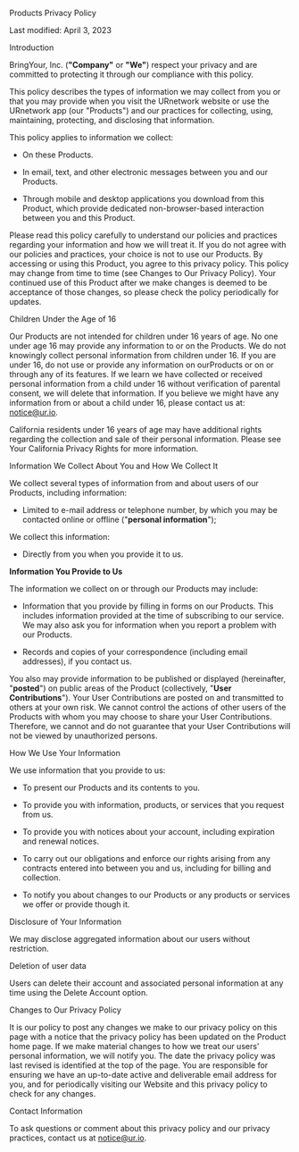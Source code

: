 Products Privacy Policy

Last modified: April 3, 2023

Introduction

BringYour, Inc. (**\"Company\"** or **\"We\"**) respect your privacy and are
committed to protecting it through our compliance with this policy.

This policy describes the types of information we may collect from you
or that you may provide when you visit the URnetwork website or use the
URnetwork app (our \"Products\") and our practices for collecting,
using, maintaining, protecting, and disclosing that information.

This policy applies to information we collect:

-   On these Products.

-   In email, text, and other electronic messages between you and our
    Products.

-   Through mobile and desktop applications you download from this
    Product, which provide dedicated non-browser-based interaction
    between you and this Product.

Please read this policy carefully to understand our policies and
practices regarding your information and how we will treat it. If you do
not agree with our policies and practices, your choice is not to use our
Products. By accessing or using this Product, you agree to this privacy
policy. This policy may change from time to time (see Changes to Our
Privacy Policy). Your continued use of this
Product after we make changes is deemed to be acceptance of those
changes, so please check the policy periodically for updates.

Children Under the Age of 16

Our Products are not intended for children under 16 years of age. No one
under age 16 may provide any information to or on the Products. We do
not knowingly collect personal information from children under 16. If
you are under 16, do not use or provide any information on ourProducts
or on or through any of its features. If we learn we have collected or
received personal information from a child under 16 without verification
of parental consent, we will delete that information. If you believe we
might have any information from or about a child under 16, please
contact us at: <notice@ur.io>.

California residents under 16 years of age may have additional rights
regarding the collection and sale of their personal information. Please
see Your California Privacy Rights for more
information.

Information We Collect About You and How We Collect It

We collect several types of information from and about users of our
Products, including information:

-   Limited to e-mail address or 
    telephone number, by which you may be contacted online or offline
    (\"**personal information**\");

We collect this information:

-   Directly from you when you provide it to us.

**Information You Provide to Us**

The information we collect on or through our Products may include:

-   Information that you provide by filling in forms on our Products.
    This includes information provided at the time of subscribing to our
    service. We may also ask you for information when you report a
    problem with our Products.

-   Records and copies of your correspondence (including email
    addresses), if you contact us.

You also may provide information to be published or displayed
(hereinafter, \"**posted**\") on public areas of the Product
(collectively, \"**User Contributions**\"). Your User Contributions are
posted on and transmitted to others at your own risk. 
We cannot control the actions of other users of the Products with 
whom you may choose to share your User Contributions.
Therefore, we cannot and do not guarantee that your User
Contributions will not be viewed by unauthorized persons.

How We Use Your Information

We use information that you provide to us:

-   To present our Products and its contents to you.

-   To provide you with information, products, or services that you
    request from us.

-   To provide you with notices about your account, including expiration
    and renewal notices.

-   To carry out our obligations and enforce our rights arising from any
    contracts entered into between you and us, including for billing and
    collection.

-   To notify you about changes to our Products or any products or
    services we offer or provide though it.

Disclosure of Your Information

We may disclose aggregated information about our users without
restriction.

Deletion of user data

Users can delete their account and associated personal information
at any time using the Delete Account option.

Changes to Our Privacy Policy

It is our policy to post any changes we make to our privacy policy on
this page with a notice that the privacy policy has been updated on the
Product home page. If we make material changes to how we treat our
users\' personal information, we will notify you. The date the privacy
policy was last revised is identified at the top of the page. You are
responsible for ensuring we have an up-to-date active and deliverable
email address for you, and for periodically visiting our Website and
this privacy policy to check for any changes.

Contact Information

To ask questions or comment about this privacy policy and our privacy
practices, contact us at <notice@ur.io>.
